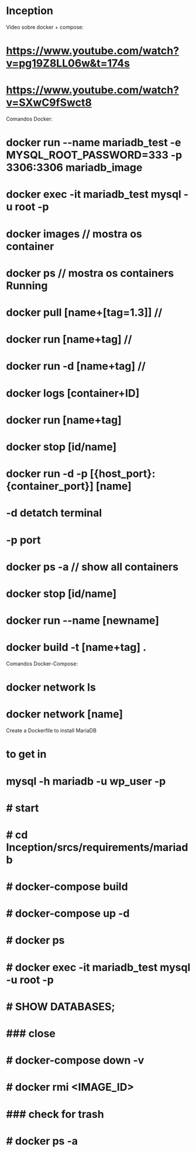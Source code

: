 # Inception

Video sobre docker + compose:
# https://www.youtube.com/watch?v=pg19Z8LL06w&t=174s
# https://www.youtube.com/watch?v=SXwC9fSwct8

Comandos Docker:
# docker run --name mariadb_test -e MYSQL_ROOT_PASSWORD=333 -p 3306:3306 mariadb_image
# docker exec -it mariadb_test mysql -u root -p

# docker images                 // mostra os container
# docker ps                     // mostra os containers Running
# docker pull [name+[tag=1.3]]  // 
# docker run [name+tag]         // 
# docker run -d [name+tag]      // 
# docker logs [container+ID]
# docker run  [name+tag]
# docker stop [id/name]

# docker run -d -p [{host_port}:{container_port}] [name]
# -d detatch terminal
# -p port

# docker ps -a                  // show all containers
# docker stop [id/name]
# docker run --name [newname]

# docker build -t [name+tag] . 

Comandos Docker-Compose:
# docker network ls
# docker network [name]


Create a Dockerfile to install MariaDB 
# to get in
# mysql -h mariadb -u wp_user -p


# # start
# # cd Inception/srcs/requirements/mariadb
# # docker-compose build
# # docker-compose up -d
# # docker ps

# # docker exec -it mariadb_test mysql -u root -p
# # SHOW DATABASES;


# ### close
# # docker-compose down -v
# # docker rmi <IMAGE_ID>


# ### check for trash
# # docker ps -a

